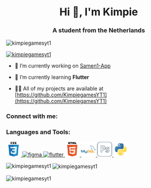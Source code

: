 <h1 align="center">Hi 👋, I'm Kimpie</h1>
<h3 align="center">A student from the Netherlands</h3>

<p align="left"> <img src="https://komarev.com/ghpvc/?username=kimpiegamesyt1&label=Profile%20views&color=0e75b6&style=flat" alt="kimpiegamesyt1" /> </p>

<p align="left"> <a href="https://github.com/ryo-ma/github-profile-trophy"><img src="https://github-profile-trophy.vercel.app/?username=kimpiegamesyt1" alt="kimpiegamesyt1" /></a> </p>

- 🔭 I’m currently working on [Samen1-App](https://github.com/KimpiegamesYT1/Samen1-App)

- 🌱 I’m currently learning **Flutter**

- 👨‍💻 All of my projects are available at [https://github.com/KimpiegamesYT1](https://github.com/KimpiegamesYT1)

<h3 align="left">Connect with me:</h3>
<p align="left">
</p>

<h3 align="left">Languages and Tools:</h3>
<p align="left"> <a href="https://www.w3schools.com/css/" target="_blank" rel="noreferrer"> <img src="https://raw.githubusercontent.com/devicons/devicon/master/icons/css3/css3-original-wordmark.svg" alt="css3" width="40" height="40"/> </a> <a href="https://www.figma.com/" target="_blank" rel="noreferrer"> <img src="https://www.vectorlogo.zone/logos/figma/figma-icon.svg" alt="figma" width="40" height="40"/> </a> <a href="https://flutter.dev" target="_blank" rel="noreferrer"> <img src="https://www.vectorlogo.zone/logos/flutterio/flutterio-icon.svg" alt="flutter" width="40" height="40"/> </a> <a href="https://www.w3.org/html/" target="_blank" rel="noreferrer"> <img src="https://raw.githubusercontent.com/devicons/devicon/master/icons/html5/html5-original-wordmark.svg" alt="html5" width="40" height="40"/> </a> <a href="https://www.mysql.com/" target="_blank" rel="noreferrer"> <img src="https://raw.githubusercontent.com/devicons/devicon/master/icons/mysql/mysql-original-wordmark.svg" alt="mysql" width="40" height="40"/> </a> <a href="https://www.photoshop.com/en" target="_blank" rel="noreferrer"> <img src="https://raw.githubusercontent.com/devicons/devicon/master/icons/photoshop/photoshop-line.svg" alt="photoshop" width="40" height="40"/> </a> <a href="https://www.python.org" target="_blank" rel="noreferrer"> <img src="https://raw.githubusercontent.com/devicons/devicon/master/icons/python/python-original.svg" alt="python" width="40" height="40"/> </a> </p>

<p><img align="left" src="https://github-readme-stats.vercel.app/api/top-langs?username=kimpiegamesyt1&show_icons=true&locale=en&layout=compact" alt="kimpiegamesyt1" /></p>

<p>&nbsp;<img align="center" src="https://github-readme-stats.vercel.app/api?username=kimpiegamesyt1&show_icons=true&locale=en" alt="kimpiegamesyt1" /></p>

<p><img align="center" src="https://github-readme-streak-stats.herokuapp.com/?user=kimpiegamesyt1&" alt="kimpiegamesyt1" /></p>
